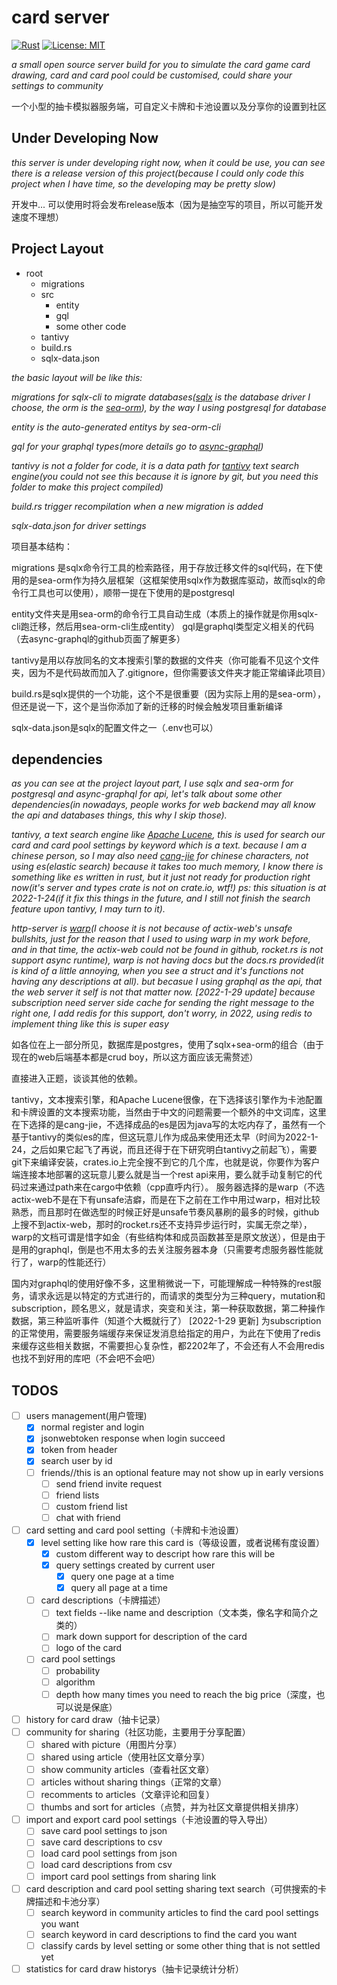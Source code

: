 # card server

[![Rust](https://github.com/pathologyenigma/card_server/actions/workflows/rust.yml/badge.svg)](https://github.com/pathologyenigma/card_server/actions/workflows/rust.yml)
[![License: MIT](https://img.shields.io/badge/License-MIT-yellow.svg)](https://opensource.org/licenses/MIT)

*a small open source server build for you to simulate the card game card drawing, card and card pool could be customised, could share your settings to community*

一个小型的抽卡模拟器服务端，可自定义卡牌和卡池设置以及分享你的设置到社区
## Under Developing Now
*this server is under developing right now, when it could be use, you can see there is a release version of this project(because I could only code this project when I have time, so the developing may be pretty slow)*

开发中... 可以使用时将会发布release版本（因为是抽空写的项目，所以可能开发速度不理想）
## Project Layout

 - root
	 - migrations
	 - src
		 - entity
		 - gql
		 - some other code
	- tantivy
	- build.rs
	- sqlx-data.json

*the basic layout will be like this:*

*migrations for sqlx-cli to migrate databases([sqlx](https://github.com/launchbadge/sqlx) is the database driver I choose, the orm is the [sea-orm](https://github.com/SeaQL/sea-orm)), by the way I using postgresql for database* 

*entity is the auto-generated entitys by sea-orm-cli*

*gql for your graphql types(more details go to [async-graphql](https://github.com/async-graphql/async-graphql))*

*tantivy is not a folder for code, it is a data path for [tantivy](https://github.com/quickwit-inc/tantivy) text search engine(you could not see this because it is ignore by git, but you need this folder to make this project compiled)*

*build.rs trigger recompilation when a new migration is added*

*sqlx-data.json for driver settings*

项目基本结构：

migrations 是sqlx命令行工具的检索路径，用于存放迁移文件的sql代码，在下使用的是sea-orm作为持久层框架（这框架使用sqlx作为数据库驱动，故而sqlx的命令行工具也可以使用），顺带一提在下使用的是postgresql

entity文件夹是用sea-orm的命令行工具自动生成（本质上的操作就是你用sqlx-cli跑迁移，然后用sea-orm-cli生成entity）
gql是graphql类型定义相关的代码（去async-graphql的github页面了解更多）

tantivy是用以存放同名的文本搜索引擎的数据的文件夹（你可能看不见这个文件夹，因为不是代码故而加入了.gitignore，但你需要该文件夹才能正常编译此项目）

build.rs是sqlx提供的一个功能，这个不是很重要（因为实际上用的是sea-orm），但还是说一下，这个是当你添加了新的迁移的时候会触发项目重新编译

sqlx-data.json是sqlx的配置文件之一（.env也可以）
## dependencies
*as you can see at the project layout part, I use sqlx and sea-orm for postgresql and async-graphql for api,
let's talk about some other dependencies(in nowadays, people works for web backend may all know the api and databases things, this why I skip those).*

*tantivy, a text search engine like [Apache Lucene](https://lucene.apache.org/), this is used for search our card and card pool settings by keyword which is a text. because I am a chinese person, so I may also need [cang-jie](https://crates.io/crates/cang-jie) for chinese characters, not using es(elastic search) because it takes too much memory, I know there is something like es written in rust, but it just not ready for production right now(it's server and types crate is not on crate.io, wtf!) ps: this situation is at 2022-1-24(if it fix this things in the future, and I still not finish the search feature upon tantivy, I may turn to it).*

*http-server is [warp](https://docs.rs/warp/)(I choose it is not because of actix-web's unsafe bullshits, just for the reason that I used to using warp in my work before, and in that time, the actix-web could not be found in github, rocket.rs is not support async runtime), warp is not having docs but the docs.rs provided(it is kind of a little annoying, when you see a struct and it's functions not having any descriptions at all). but becasue I using graphql as the api, that the web server it self is not that matter now.*
*[2022-1-29 update] because subscription need server side cache for sending the right message to the right one, I add redis for this support, don't worry, in 2022, using redis to implement thing like this is super easy*


如各位在上一部分所见，数据库是postgres，使用了sqlx+sea-orm的组合（由于现在的web后端基本都是crud boy，所以这方面应该无需赘述）

直接进入正题，谈谈其他的依赖。

tantivy，文本搜索引擎，和Apache Lucene很像，在下选择该引擎作为卡池配置和卡牌设置的文本搜索功能，当然由于中文的问题需要一个额外的中文词库，这里在下选择的是cang-jie，不选择成品的es是因为java写的太吃内存了，虽然有一个基于tantivy的类似es的库，但这玩意儿作为成品来使用还太早（时间为2022-1-24，之后如果它起飞了再说，而且还得于在下研究明白tantivy之前起飞），需要git下来编译安装，crates.io上完全搜不到它的几个库，也就是说，你要作为客户端连接本地部署的这玩意儿要么就是当一个rest api来用，要么就手动复制它的代码过来通过path来在cargo中依赖（cpp直呼内行）。
服务器选择的是warp（不选actix-web不是在下有unsafe洁癖，而是在下之前在工作中用过warp，相对比较熟悉，而且那时在做选型的时候正好是unsafe节奏风暴刷的最多的时候，github上搜不到actix-web，那时的rocket.rs还不支持异步运行时，实属无奈之举），warp的文档可谓是惜字如金（有些结构体和成员函数甚至是原文放送），但是由于是用的graphql，倒是也不用太多的去关注服务器本身（只需要考虑服务器性能就行了，warp的性能还行）

国内对graphql的使用好像不多，这里稍微说一下，可能理解成一种特殊的rest服务，请求永远是以特定的方式进行的，而请求的类型分为三种query，mutation和subscription，顾名思义，就是请求，突变和关注，第一种获取数据，第二种操作数据，第三种监听事件（知道个大概就行了）
[2022-1-29 更新] 为subscription的正常使用，需要服务端缓存来保证发消息给指定的用户，为此在下使用了redis来缓存这些相关数据，不需要担心复杂性，都2202年了，不会还有人不会用redis也找不到好用的库吧（不会吧不会吧）
## TODOS
 - [ ] users management(用户管理)
	 - [x] normal register and login
	 - [x] jsonwebtoken response when login succeed
	 - [x] token from header
	 - [x] search user by id
	 - [ ] friends//this is an optional feature may not show up in early versions
		 - [ ] send friend invite request
		 - [ ] friend lists
		 - [ ] custom friend list
		 - [ ] chat with friend
 - [ ] card setting and card pool setting（卡牌和卡池设置）
	 - [x] level setting like how rare this card is（等级设置，或者说稀有度设置）
		 - [x] custom different way to descript how rare this will be
		 - [x] query settings created by current user
			 - [x] query one page at a time
			 - [x] query all page at a time
	 - [ ] card descriptions（卡牌描述）
		 - [ ] text fields --like name and description（文本类，像名字和简介之类的）
		 - [ ] mark down support for description of the card
		 - [ ] logo of the card
	 - [ ] card pool settings
		 - [ ] probability
		 - [ ] algorithm
		 - [ ] depth how many times you need to reach the big price（深度，也可以说是保底）
 - [ ] history for card draw（抽卡记录）
 - [ ] community for sharing（社区功能，主要用于分享配置）
	 - [ ] shared with picture（用图片分享）
	 - [ ] shared using article（使用社区文章分享）
	 - [ ] show community articles（查看社区文章）
	 - [ ] articles without sharing things（正常的文章）
	 - [ ] recomments to articles（文章评论和回复）
	 - [ ] thumbs and sort for articles（点赞，并为社区文章提供相关排序）
 - [ ] import and export card pool settings（卡池设置的导入导出）
	 - [ ] save card pool settings to json
	 - [ ] save card descriptions to csv
	 - [ ] load card pool settings from json
	 - [ ] load card descriptions from csv
	 - [ ] import card pool settings from sharing link
 - [ ] card description and card pool setting sharing text search（可供搜索的卡牌描述和卡池分享）
	 - [ ] search keyword in community articles to find the card pool settings you want
	 - [ ] search keyword in card descriptions to find the card you want
	 - [ ] classify cards by level setting or some other thing that is not settled yet
 - [ ] statistics for card draw historys（抽卡记录统计分析）
